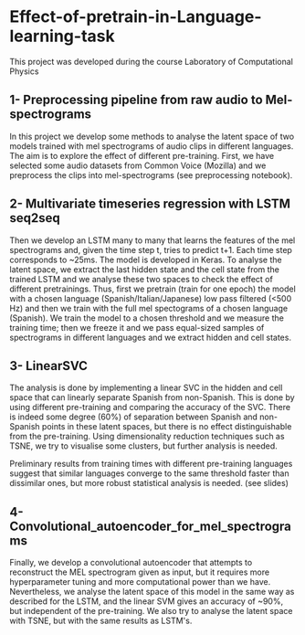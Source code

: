 # Effect-of-pretrain-in-Language-learning-task

This project was developed during the course Laboratory of Computational Physics

## 1- Preprocessing pipeline from raw audio to Mel-spectrograms
In this project we develop some methods to analyse the latent space of two models trained with mel spectrograms of audio clips in different languages. The aim is to explore the effect of different pre-training.
First, we have selected some audio datasets from Common Voice (Mozilla) and we preprocess the clips into mel-spectrograms (see preprocessing notebook).

## 2- Multivariate timeseries regression with LSTM seq2seq
Then we develop an LSTM many to many that learns the features of the mel spectrograms and, given the time step t, tries to predict t+1. Each time step corresponds to ~25ms. The model is developed in Keras. To analyse the latent space, we extract the last hidden state and the cell state from the trained LSTM and we analyse these two spaces to check the effect of different pretrainings.
Thus, first we pretrain (train for one epoch) the model with a chosen language (Spanish/Italian/Japanese) low pass filtered (<500 Hz) and then we train with the full mel spectograms of a chosen language (Spanish).
We train the model to a chosen threshold and we measure the training time; then we freeze it and we pass equal-sized samples of spectrograms in different languages and we extract hidden and cell states. 

## 3- LinearSVC
The analysis is done by implementing a linear SVC in the hidden and cell space that can linearly separate Spanish from non-Spanish. This is done by using different pre-training and comparing the accuracy of the SVC. There is indeed some degree (60%) of separation between Spanish and non-Spanish points in these latent spaces, but there is no effect distinguishable from the pre-training. Using dimensionality reduction techniques such as TSNE, we try to visualise some clusters, but further analysis is needed.

Preliminary results from training times with different pre-training languages suggest that similar languages converge to the same threshold faster than dissimilar ones, but more robust statistical analysis is needed. (see slides)

## 4- Convolutional_autoencoder_for_mel_spectrograms
Finally, we develop a convolutional autoencoder that attempts to reconstruct the MEL spectrogram given as input, but it requires more hyperparameter tuning and more computational power than we have. Nevertheless, we analyse the latent space of this model in the same way as described for the LSTM, and the linear SVM gives an accuracy of ~90%, but independent of the pre-training. We also try to analyse the latent space with TSNE, but with the same results as LSTM's.
